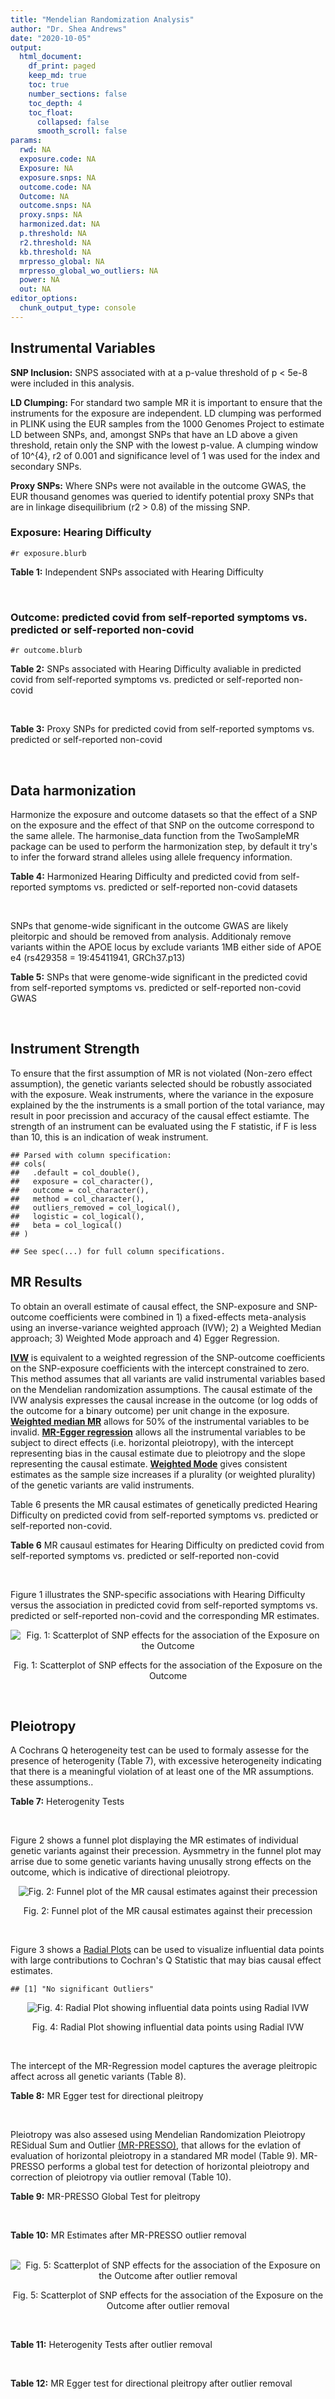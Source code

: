 ```yaml
---
title: "Mendelian Randomization Analysis"
author: "Dr. Shea Andrews"
date: "2020-10-05"
output:
  html_document:
    df_print: paged
    keep_md: true
    toc: true
    number_sections: false
    toc_depth: 4
    toc_float:
      collapsed: false
      smooth_scroll: false
params:
  rwd: NA
  exposure.code: NA
  Exposure: NA
  exposure.snps: NA
  outcome.code: NA
  Outcome: NA
  outcome.snps: NA
  proxy.snps: NA
  harmonized.dat: NA
  p.threshold: NA
  r2.threshold: NA
  kb.threshold: NA
  mrpresso_global: NA
  mrpresso_global_wo_outliers: NA
  power: NA
  out: NA
editor_options:
  chunk_output_type: console
---
```







## Instrumental Variables
**SNP Inclusion:** SNPS associated with at a p-value threshold of p < 5e-8 were included in this analysis.
<br>

**LD Clumping:** For standard two sample MR it is important to ensure that the instruments for the exposure are independent. LD clumping was performed in PLINK using the EUR samples from the 1000 Genomes Project to estimate LD between SNPs, and, amongst SNPs that have an LD above a given threshold, retain only the SNP with the lowest p-value. A clumping window of 10^{4}, r2 of 0.001 and significance level of 1 was used for the index and secondary SNPs.
<br>

**Proxy SNPs:** Where SNPs were not available in the outcome GWAS, the EUR thousand genomes was queried to identify potential proxy SNPs that are in linkage disequilibrium (r2 > 0.8) of the missing SNP.
<br>

### Exposure: Hearing Difficulty
`#r exposure.blurb`
<br>

**Table 1:** Independent SNPs associated with Hearing Difficulty
<div data-pagedtable="false">
  <script data-pagedtable-source type="application/json">
{"columns":[{"label":["SNP"],"name":[1],"type":["chr"],"align":["left"]},{"label":["CHROM"],"name":[2],"type":["dbl"],"align":["right"]},{"label":["POS"],"name":[3],"type":["dbl"],"align":["right"]},{"label":["REF"],"name":[4],"type":["chr"],"align":["left"]},{"label":["ALT"],"name":[5],"type":["chr"],"align":["left"]},{"label":["AF"],"name":[6],"type":["dbl"],"align":["right"]},{"label":["BETA"],"name":[7],"type":["dbl"],"align":["right"]},{"label":["SE"],"name":[8],"type":["dbl"],"align":["right"]},{"label":["Z"],"name":[9],"type":["dbl"],"align":["right"]},{"label":["P"],"name":[10],"type":["dbl"],"align":["right"]},{"label":["N"],"name":[11],"type":["dbl"],"align":["right"]},{"label":["TRAIT"],"name":[12],"type":["chr"],"align":["left"]}],"data":[{"1":"rs12027345","2":"1","3":"46239991","4":"G","5":"A","6":"0.432915","7":"-0.00785785","8":"0.00133184","9":"-5.90000","10":"3.6e-09","11":"250389","12":"Hearing_Difficulty"},{"1":"rs7525101","2":"1","3":"165109131","4":"C","5":"T","6":"0.440725","7":"0.00752096","8":"0.00132707","9":"5.66734","10":"1.5e-08","11":"250389","12":"Hearing_Difficulty"},{"1":"rs10927035","2":"1","3":"243703982","4":"C","5":"T","6":"0.649233","7":"0.00754234","8":"0.00138251","9":"5.45554","10":"4.9e-08","11":"250389","12":"Hearing_Difficulty"},{"1":"rs62188635","2":"2","3":"208082510","4":"C","5":"T","6":"0.545031","7":"-0.00827833","8":"0.00132906","9":"-6.22871","10":"4.7e-10","11":"250389","12":"Hearing_Difficulty"},{"1":"rs13093972","2":"3","3":"114987255","4":"A","5":"G","6":"0.448377","7":"0.00775587","8":"0.00133038","9":"5.82982","10":"5.5e-09","11":"250389","12":"Hearing_Difficulty"},{"1":"rs55853808","2":"3","3":"182053946","4":"A","5":"G","6":"0.162990","7":"0.01187470","8":"0.00180540","9":"6.57732","10":"4.8e-11","11":"250389","12":"Hearing_Difficulty"},{"1":"rs35414371","2":"4","3":"17530692","4":"T","5":"A","6":"0.132722","7":"0.01310280","8":"0.00194526","9":"6.73576","10":"1.6e-11","11":"250389","12":"Hearing_Difficulty"},{"1":"rs10475169","2":"5","3":"2555514","4":"A","5":"C","6":"0.117756","7":"0.01173770","8":"0.00204412","9":"5.74218","10":"9.3e-09","11":"250389","12":"Hearing_Difficulty"},{"1":"rs6453022","2":"5","3":"73076511","4":"C","5":"A","6":"0.500946","7":"0.01262160","8":"0.00132561","9":"9.52135","10":"1.7e-21","11":"250389","12":"Hearing_Difficulty"},{"1":"rs306574","2":"5","3":"94049523","4":"A","5":"G","6":"0.488764","7":"-0.00793561","8":"0.00131904","9":"-6.01620","10":"1.8e-09","11":"250389","12":"Hearing_Difficulty"},{"1":"rs1928176","2":"6","3":"21968899","4":"A","5":"G","6":"0.482818","7":"0.00749378","8":"0.00133347","9":"5.61976","10":"1.9e-08","11":"250389","12":"Hearing_Difficulty"},{"1":"rs13204736","2":"6","3":"32582603","4":"G","5":"A","6":"0.348495","7":"0.01146660","8":"0.00142649","9":"8.03833","10":"9.1e-16","11":"250389","12":"Hearing_Difficulty"},{"1":"rs62646255","2":"6","3":"43262303","4":"T","5":"C","6":"0.391260","7":"-0.01270780","8":"0.00135504","9":"-9.37817","10":"6.7e-21","11":"250389","12":"Hearing_Difficulty"},{"1":"rs217287","2":"6","3":"84407466","4":"C","5":"T","6":"0.440322","7":"0.00784960","8":"0.00133602","9":"5.87536","10":"4.2e-09","11":"250389","12":"Hearing_Difficulty"},{"1":"rs9493627","2":"6","3":"133789728","4":"G","5":"A","6":"0.320275","7":"0.01043660","8":"0.00141112","9":"7.39597","10":"1.4e-13","11":"250389","12":"Hearing_Difficulty"},{"1":"rs2236401","2":"6","3":"158504981","4":"C","5":"T","6":"0.514779","7":"0.00808004","8":"0.00132024","9":"6.12013","10":"9.3e-10","11":"250389","12":"Hearing_Difficulty"},{"1":"rs4947828","2":"7","3":"50805115","4":"T","5":"G","6":"0.769429","7":"0.00955408","8":"0.00156472","9":"6.10594","10":"1.0e-09","11":"250389","12":"Hearing_Difficulty"},{"1":"rs9691831","2":"7","3":"138498348","4":"A","5":"G","6":"0.584558","7":"0.00740690","8":"0.00133806","9":"5.53555","10":"3.1e-08","11":"250389","12":"Hearing_Difficulty"},{"1":"rs3890736","2":"8","3":"21532239","4":"G","5":"A","6":"0.373324","7":"0.00765762","8":"0.00136882","9":"5.59432","10":"2.2e-08","11":"250389","12":"Hearing_Difficulty"},{"1":"rs76837345","2":"8","3":"82668818","4":"A","5":"G","6":"0.069355","7":"0.01460190","8":"0.00259963","9":"5.61691","10":"1.9e-08","11":"250389","12":"Hearing_Difficulty"},{"1":"rs1962104","2":"8","3":"141635329","4":"T","5":"C","6":"0.558034","7":"0.00889466","8":"0.00133827","9":"6.64639","10":"3.0e-11","11":"250389","12":"Hearing_Difficulty"},{"1":"rs4948502","2":"10","3":"63839417","4":"T","5":"C","6":"0.426934","7":"-0.00805794","8":"0.00133835","9":"-6.02080","10":"1.7e-09","11":"250389","12":"Hearing_Difficulty"},{"1":"rs2270550","2":"10","3":"75874192","4":"T","5":"C","6":"0.547333","7":"0.00852536","8":"0.00136055","9":"6.26611","10":"3.7e-10","11":"250389","12":"Hearing_Difficulty"},{"1":"rs11596052","2":"10","3":"80520313","4":"T","5":"C","6":"0.219355","7":"-0.00900108","8":"0.00161979","9":"-5.55694","10":"2.7e-08","11":"250389","12":"Hearing_Difficulty"},{"1":"rs1097215","2":"10","3":"94787804","4":"G","5":"A","6":"0.474064","7":"-0.00798345","8":"0.00132256","9":"-6.03636","10":"1.6e-09","11":"250389","12":"Hearing_Difficulty"},{"1":"rs10901863","2":"10","3":"126812270","4":"C","5":"T","6":"0.268469","7":"0.01207640","8":"0.00153378","9":"7.87362","10":"3.4e-15","11":"250389","12":"Hearing_Difficulty"},{"1":"rs55635402","2":"11","3":"8056913","4":"A","5":"G","6":"0.194930","7":"-0.01052120","8":"0.00166935","9":"-6.30257","10":"2.9e-10","11":"250389","12":"Hearing_Difficulty"},{"1":"rs141403654","2":"11","3":"47715487","4":"A","5":"T","6":"0.015434","7":"0.03134020","8":"0.00568478","9":"5.51300","10":"3.5e-08","11":"250389","12":"Hearing_Difficulty"},{"1":"rs7951935","2":"11","3":"89030399","4":"G","5":"T","6":"0.379826","7":"0.01135240","8":"0.00136208","9":"8.33461","10":"7.8e-17","11":"250389","12":"Hearing_Difficulty"},{"1":"rs67307131","2":"11","3":"118480223","4":"T","5":"C","6":"0.346657","7":"0.00913602","8":"0.00139364","9":"6.55551","10":"5.5e-11","11":"250389","12":"Hearing_Difficulty"},{"1":"rs12552","2":"13","3":"53625781","4":"A","5":"G","6":"0.561874","7":"-0.00728153","8":"0.00133440","9":"-5.45678","10":"4.8e-08","11":"250389","12":"Hearing_Difficulty"},{"1":"rs9517282","2":"13","3":"99059183","4":"C","5":"A","6":"0.548995","7":"-0.00778367","8":"0.00133726","9":"-5.82061","10":"5.9e-09","11":"250389","12":"Hearing_Difficulty"},{"1":"rs1566129","2":"14","3":"52514912","4":"T","5":"C","6":"0.586284","7":"-0.00906457","8":"0.00134065","9":"-6.76132","10":"1.4e-11","11":"250389","12":"Hearing_Difficulty"},{"1":"rs62015206","2":"15","3":"52374075","4":"C","5":"T","6":"0.591962","7":"0.00779412","8":"0.00134988","9":"5.77394","10":"7.7e-09","11":"250389","12":"Hearing_Difficulty"},{"1":"rs62033400","2":"16","3":"53811788","4":"A","5":"G","6":"0.394446","7":"-0.00850581","8":"0.00134974","9":"-6.30181","10":"2.9e-10","11":"250389","12":"Hearing_Difficulty"},{"1":"rs12938775","2":"17","3":"2574821","4":"G","5":"A","6":"0.501932","7":"-0.00745427","8":"0.00132034","9":"-5.64572","10":"1.6e-08","11":"250389","12":"Hearing_Difficulty"},{"1":"rs17671352","2":"17","3":"7127718","4":"T","5":"C","6":"0.619033","7":"-0.00777641","8":"0.00135880","9":"-5.72300","10":"1.0e-08","11":"250389","12":"Hearing_Difficulty"},{"1":"rs4611552","2":"18","3":"52636091","4":"T","5":"C","6":"0.215352","7":"0.00885933","8":"0.00160737","9":"5.51169","10":"3.6e-08","11":"250389","12":"Hearing_Difficulty"},{"1":"rs132929","2":"22","3":"38487002","4":"G","5":"A","6":"0.413979","7":"0.00983905","8":"0.00134066","9":"7.33896","10":"2.2e-13","11":"250389","12":"Hearing_Difficulty"},{"1":"rs36062310","2":"22","3":"50988105","4":"G","5":"A","6":"0.043658","7":"0.03145420","8":"0.00322683","9":"9.74771","10":"1.9e-22","11":"250389","12":"Hearing_Difficulty"}],"options":{"columns":{"min":{},"max":[10]},"rows":{"min":[10],"max":[10]},"pages":{}}}
  </script>
</div>
<br>

### Outcome: predicted covid from self-reported symptoms vs. predicted or self-reported non-covid
`#r outcome.blurb`
<br>

**Table 2:** SNPs associated with Hearing Difficulty avaliable in predicted covid from self-reported symptoms vs. predicted or self-reported non-covid
<div data-pagedtable="false">
  <script data-pagedtable-source type="application/json">
{"columns":[{"label":["SNP"],"name":[1],"type":["chr"],"align":["left"]},{"label":["CHROM"],"name":[2],"type":["dbl"],"align":["right"]},{"label":["POS"],"name":[3],"type":["dbl"],"align":["right"]},{"label":["REF"],"name":[4],"type":["chr"],"align":["left"]},{"label":["ALT"],"name":[5],"type":["chr"],"align":["left"]},{"label":["AF"],"name":[6],"type":["dbl"],"align":["right"]},{"label":["BETA"],"name":[7],"type":["dbl"],"align":["right"]},{"label":["SE"],"name":[8],"type":["dbl"],"align":["right"]},{"label":["Z"],"name":[9],"type":["dbl"],"align":["right"]},{"label":["P"],"name":[10],"type":["dbl"],"align":["right"]},{"label":["N"],"name":[11],"type":["dbl"],"align":["right"]},{"label":["TRAIT"],"name":[12],"type":["chr"],"align":["left"]}],"data":[{"1":"rs12027345","2":"1","3":"46239991","4":"G","5":"A","6":"0.4438","7":"0.01372500","8":"0.039720","9":"0.34554381","10":"0.72970","11":"13325","12":"predicted_covid_from_self-reported_symptoms_vs._predicted_or_self-reported_non-covid"},{"1":"rs7525101","2":"1","3":"165109131","4":"C","5":"T","6":"0.5093","7":"-0.02145900","8":"0.026693","9":"-0.80391863","10":"0.42140","11":"38632","12":"predicted_covid_from_self-reported_symptoms_vs._predicted_or_self-reported_non-covid"},{"1":"rs10927035","2":"1","3":"243703982","4":"C","5":"T","6":"0.5113","7":"0.00341340","8":"0.027429","9":"0.12444493","10":"0.90100","11":"38632","12":"predicted_covid_from_self-reported_symptoms_vs._predicted_or_self-reported_non-covid"},{"1":"rs62188635","2":"2","3":"208082510","4":"C","5":"T","6":"0.5077","7":"-0.01472000","8":"0.026671","9":"-0.55191031","10":"0.58100","11":"38632","12":"predicted_covid_from_self-reported_symptoms_vs._predicted_or_self-reported_non-covid"},{"1":"rs13093972","2":"3","3":"114987255","4":"A","5":"G","6":"0.4784","7":"0.01780900","8":"0.026795","9":"0.66463893","10":"0.50630","11":"38632","12":"predicted_covid_from_self-reported_symptoms_vs._predicted_or_self-reported_non-covid"},{"1":"rs55853808","2":"3","3":"182053946","4":"A","5":"G","6":"0.4786","7":"-0.05689000","8":"0.038404","9":"-1.48135611","10":"0.13850","11":"38632","12":"predicted_covid_from_self-reported_symptoms_vs._predicted_or_self-reported_non-covid"},{"1":"rs35414371","2":"4","3":"17530692","4":"T","5":"A","6":"0.5157","7":"-0.05301500","8":"0.040578","9":"-1.30649613","10":"0.19140","11":"35327","12":"predicted_covid_from_self-reported_symptoms_vs._predicted_or_self-reported_non-covid"},{"1":"rs10475169","2":"5","3":"2555514","4":"A","5":"C","6":"0.4778","7":"-0.04133700","8":"0.040442","9":"-1.02213046","10":"0.30670","11":"38632","12":"predicted_covid_from_self-reported_symptoms_vs._predicted_or_self-reported_non-covid"},{"1":"rs6453022","2":"5","3":"73076511","4":"C","5":"A","6":"0.5045","7":"-0.00483470","8":"0.026297","9":"-0.18384987","10":"0.85410","11":"38632","12":"predicted_covid_from_self-reported_symptoms_vs._predicted_or_self-reported_non-covid"},{"1":"rs306574","2":"5","3":"94049523","4":"A","5":"G","6":"0.5052","7":"-0.00681180","8":"0.026314","9":"-0.25886600","10":"0.79570","11":"38632","12":"predicted_covid_from_self-reported_symptoms_vs._predicted_or_self-reported_non-covid"},{"1":"rs1928176","2":"6","3":"21968899","4":"A","5":"G","6":"0.4973","7":"-0.06634400","8":"0.028079","9":"-2.36276221","10":"0.01814","11":"38632","12":"predicted_covid_from_self-reported_symptoms_vs._predicted_or_self-reported_non-covid"},{"1":"rs13204736","2":"6","3":"32582603","4":"G","5":"A","6":"0.5630","7":"-0.03797300","8":"0.036703","9":"-1.03460208","10":"0.30090","11":"30690","12":"predicted_covid_from_self-reported_symptoms_vs._predicted_or_self-reported_non-covid"},{"1":"rs62646255","2":"6","3":"43262303","4":"T","5":"C","6":"0.3985","7":"-0.02971600","8":"0.050543","9":"-0.58793503","10":"0.55660","11":"8053","12":"predicted_covid_from_self-reported_symptoms_vs._predicted_or_self-reported_non-covid"},{"1":"rs217287","2":"6","3":"84407466","4":"C","5":"T","6":"0.5051","7":"0.03429200","8":"0.027170","9":"1.26212735","10":"0.20690","11":"38632","12":"predicted_covid_from_self-reported_symptoms_vs._predicted_or_self-reported_non-covid"},{"1":"rs9493627","2":"6","3":"133789728","4":"G","5":"A","6":"0.4810","7":"0.01911500","8":"0.028191","9":"0.67805328","10":"0.49770","11":"38632","12":"predicted_covid_from_self-reported_symptoms_vs._predicted_or_self-reported_non-covid"},{"1":"rs2236401","2":"6","3":"158504981","4":"C","5":"T","6":"0.5073","7":"0.00033942","8":"0.026199","9":"0.01295546","10":"0.98970","11":"38632","12":"predicted_covid_from_self-reported_symptoms_vs._predicted_or_self-reported_non-covid"},{"1":"rs4947828","2":"7","3":"50805115","4":"T","5":"G","6":"0.5149","7":"-0.01044600","8":"0.031282","9":"-0.33393006","10":"0.73840","11":"38632","12":"predicted_covid_from_self-reported_symptoms_vs._predicted_or_self-reported_non-covid"},{"1":"rs9691831","2":"7","3":"138498348","4":"A","5":"G","6":"0.5028","7":"-0.00102440","8":"0.027467","9":"-0.03729566","10":"0.97030","11":"38632","12":"predicted_covid_from_self-reported_symptoms_vs._predicted_or_self-reported_non-covid"},{"1":"rs3890736","2":"8","3":"21532239","4":"G","5":"A","6":"0.4934","7":"0.00532540","8":"0.027801","9":"0.19155426","10":"0.84810","11":"38632","12":"predicted_covid_from_self-reported_symptoms_vs._predicted_or_self-reported_non-covid"},{"1":"rs76837345","2":"8","3":"82668818","4":"A","5":"G","6":"0.4783","7":"-0.07691600","8":"0.056509","9":"-1.36112832","10":"0.17350","11":"38632","12":"predicted_covid_from_self-reported_symptoms_vs._predicted_or_self-reported_non-covid"},{"1":"rs1962104","2":"8","3":"141635329","4":"T","5":"C","6":"0.5089","7":"-0.02869200","8":"0.027020","9":"-1.06188009","10":"0.28830","11":"38632","12":"predicted_covid_from_self-reported_symptoms_vs._predicted_or_self-reported_non-covid"},{"1":"rs4948502","2":"10","3":"63839417","4":"T","5":"C","6":"0.4838","7":"-0.00653830","8":"0.026626","9":"-0.24556073","10":"0.80600","11":"38632","12":"predicted_covid_from_self-reported_symptoms_vs._predicted_or_self-reported_non-covid"},{"1":"rs2270550","2":"10","3":"75874192","4":"T","5":"C","6":"0.5526","7":"-0.12231000","8":"0.053154","9":"-2.30104978","10":"0.02139","11":"8053","12":"predicted_covid_from_self-reported_symptoms_vs._predicted_or_self-reported_non-covid"},{"1":"rs11596052","2":"10","3":"80520313","4":"T","5":"C","6":"0.4675","7":"0.02310100","8":"0.033185","9":"0.69612777","10":"0.48640","11":"38632","12":"predicted_covid_from_self-reported_symptoms_vs._predicted_or_self-reported_non-covid"},{"1":"rs1097215","2":"10","3":"94787804","4":"G","5":"A","6":"0.5032","7":"0.04309600","8":"0.026465","9":"1.62841489","10":"0.10340","11":"38632","12":"predicted_covid_from_self-reported_symptoms_vs._predicted_or_self-reported_non-covid"},{"1":"rs10901863","2":"10","3":"126812270","4":"C","5":"T","6":"0.4727","7":"-0.03838000","8":"0.034577","9":"-1.10998641","10":"0.26700","11":"38632","12":"predicted_covid_from_self-reported_symptoms_vs._predicted_or_self-reported_non-covid"},{"1":"rs55635402","2":"11","3":"8056913","4":"A","5":"G","6":"0.5182","7":"0.01171900","8":"0.035604","9":"0.32914841","10":"0.74210","11":"33249","12":"predicted_covid_from_self-reported_symptoms_vs._predicted_or_self-reported_non-covid"},{"1":"rs141403654","2":"11","3":"47715487","4":"A","5":"T","6":"0.5449","7":"-0.03911400","8":"0.109400","9":"-0.35753199","10":"0.72070","11":"33249","12":"predicted_covid_from_self-reported_symptoms_vs._predicted_or_self-reported_non-covid"},{"1":"rs7951935","2":"11","3":"89030399","4":"G","5":"T","6":"0.5306","7":"0.00637030","8":"0.030613","9":"0.20809133","10":"0.83520","11":"33249","12":"predicted_covid_from_self-reported_symptoms_vs._predicted_or_self-reported_non-covid"},{"1":"rs67307131","2":"11","3":"118480223","4":"T","5":"C","6":"0.5443","7":"-0.07481600","8":"0.032056","9":"-2.33391565","10":"0.01960","11":"29944","12":"predicted_covid_from_self-reported_symptoms_vs._predicted_or_self-reported_non-covid"},{"1":"rs12552","2":"13","3":"53625781","4":"A","5":"G","6":"0.5074","7":"0.00403700","8":"0.026685","9":"0.15128349","10":"0.87970","11":"38632","12":"predicted_covid_from_self-reported_symptoms_vs._predicted_or_self-reported_non-covid"},{"1":"rs9517282","2":"13","3":"99059183","4":"C","5":"A","6":"0.5073","7":"0.04445300","8":"0.026627","9":"1.66947084","10":"0.09502","11":"38632","12":"predicted_covid_from_self-reported_symptoms_vs._predicted_or_self-reported_non-covid"},{"1":"rs1566129","2":"14","3":"52514912","4":"T","5":"C","6":"0.5056","7":"0.00870000","8":"0.026733","9":"0.32544047","10":"0.74480","11":"38632","12":"predicted_covid_from_self-reported_symptoms_vs._predicted_or_self-reported_non-covid"},{"1":"rs62015206","2":"15","3":"52374075","4":"C","5":"T","6":"0.5017","7":"-0.00498400","8":"0.027689","9":"-0.17999928","10":"0.85720","11":"38632","12":"predicted_covid_from_self-reported_symptoms_vs._predicted_or_self-reported_non-covid"},{"1":"rs62033400","2":"16","3":"53811788","4":"A","5":"G","6":"0.4923","7":"-0.03867000","8":"0.026893","9":"-1.43792065","10":"0.15050","11":"38632","12":"predicted_covid_from_self-reported_symptoms_vs._predicted_or_self-reported_non-covid"},{"1":"rs12938775","2":"17","3":"2574821","4":"G","5":"A","6":"0.5100","7":"0.00595630","8":"0.028899","9":"0.20610748","10":"0.83670","11":"35327","12":"predicted_covid_from_self-reported_symptoms_vs._predicted_or_self-reported_non-covid"},{"1":"rs17671352","2":"17","3":"7127718","4":"T","5":"C","6":"0.5023","7":"0.01639300","8":"0.027577","9":"0.59444465","10":"0.55220","11":"38632","12":"predicted_covid_from_self-reported_symptoms_vs._predicted_or_self-reported_non-covid"},{"1":"rs4611552","2":"18","3":"52636091","4":"T","5":"C","6":"0.4786","7":"0.02672200","8":"0.031823","9":"0.83970713","10":"0.40110","11":"38632","12":"predicted_covid_from_self-reported_symptoms_vs._predicted_or_self-reported_non-covid"},{"1":"rs132929","2":"22","3":"38487002","4":"G","5":"A","6":"0.4913","7":"-0.03243800","8":"0.026885","9":"-1.20654640","10":"0.22760","11":"38632","12":"predicted_covid_from_self-reported_symptoms_vs._predicted_or_self-reported_non-covid"},{"1":"rs36062310","2":"22","3":"50988105","4":"G","5":"A","6":"0.5100","7":"-0.01099500","8":"0.078413","9":"-0.14021910","10":"0.88850","11":"35962","12":"predicted_covid_from_self-reported_symptoms_vs._predicted_or_self-reported_non-covid"}],"options":{"columns":{"min":{},"max":[10]},"rows":{"min":[10],"max":[10]},"pages":{}}}
  </script>
</div>
<br>

**Table 3:** Proxy SNPs for predicted covid from self-reported symptoms vs. predicted or self-reported non-covid
<div data-pagedtable="false">
  <script data-pagedtable-source type="application/json">
{"columns":[{"label":["proxy.outcome"],"name":[1],"type":["lgl"],"align":["right"]},{"label":["target_snp"],"name":[2],"type":["lgl"],"align":["right"]},{"label":["proxy_snp"],"name":[3],"type":["lgl"],"align":["right"]},{"label":["ld.r2"],"name":[4],"type":["lgl"],"align":["right"]},{"label":["Dprime"],"name":[5],"type":["lgl"],"align":["right"]},{"label":["ref.proxy"],"name":[6],"type":["lgl"],"align":["right"]},{"label":["alt.proxy"],"name":[7],"type":["lgl"],"align":["right"]},{"label":["CHROM"],"name":[8],"type":["lgl"],"align":["right"]},{"label":["POS"],"name":[9],"type":["lgl"],"align":["right"]},{"label":["ALT.proxy"],"name":[10],"type":["lgl"],"align":["right"]},{"label":["REF.proxy"],"name":[11],"type":["lgl"],"align":["right"]},{"label":["AF"],"name":[12],"type":["lgl"],"align":["right"]},{"label":["BETA"],"name":[13],"type":["lgl"],"align":["right"]},{"label":["SE"],"name":[14],"type":["lgl"],"align":["right"]},{"label":["P"],"name":[15],"type":["lgl"],"align":["right"]},{"label":["N"],"name":[16],"type":["lgl"],"align":["right"]},{"label":["ref"],"name":[17],"type":["lgl"],"align":["right"]},{"label":["alt"],"name":[18],"type":["lgl"],"align":["right"]},{"label":["ALT"],"name":[19],"type":["lgl"],"align":["right"]},{"label":["REF"],"name":[20],"type":["lgl"],"align":["right"]},{"label":["PHASE"],"name":[21],"type":["lgl"],"align":["right"]}],"data":[{"1":"NA","2":"NA","3":"NA","4":"NA","5":"NA","6":"NA","7":"NA","8":"NA","9":"NA","10":"NA","11":"NA","12":"NA","13":"NA","14":"NA","15":"NA","16":"NA","17":"NA","18":"NA","19":"NA","20":"NA","21":"NA"}],"options":{"columns":{"min":{},"max":[10]},"rows":{"min":[10],"max":[10]},"pages":{}}}
  </script>
</div>
<br>

## Data harmonization
Harmonize the exposure and outcome datasets so that the effect of a SNP on the exposure and the effect of that SNP on the outcome correspond to the same allele. The harmonise_data function from the TwoSampleMR package can be used to perform the harmonization step, by default it try's to infer the forward strand alleles using allele frequency information.
<br>

**Table 4:** Harmonized Hearing Difficulty and predicted covid from self-reported symptoms vs. predicted or self-reported non-covid datasets
<div data-pagedtable="false">
  <script data-pagedtable-source type="application/json">
{"columns":[{"label":["SNP"],"name":[1],"type":["chr"],"align":["left"]},{"label":["effect_allele.exposure"],"name":[2],"type":["chr"],"align":["left"]},{"label":["other_allele.exposure"],"name":[3],"type":["chr"],"align":["left"]},{"label":["effect_allele.outcome"],"name":[4],"type":["chr"],"align":["left"]},{"label":["other_allele.outcome"],"name":[5],"type":["chr"],"align":["left"]},{"label":["beta.exposure"],"name":[6],"type":["dbl"],"align":["right"]},{"label":["beta.outcome"],"name":[7],"type":["dbl"],"align":["right"]},{"label":["eaf.exposure"],"name":[8],"type":["dbl"],"align":["right"]},{"label":["eaf.outcome"],"name":[9],"type":["dbl"],"align":["right"]},{"label":["remove"],"name":[10],"type":["lgl"],"align":["right"]},{"label":["palindromic"],"name":[11],"type":["lgl"],"align":["right"]},{"label":["ambiguous"],"name":[12],"type":["lgl"],"align":["right"]},{"label":["id.outcome"],"name":[13],"type":["chr"],"align":["left"]},{"label":["chr.outcome"],"name":[14],"type":["dbl"],"align":["right"]},{"label":["pos.outcome"],"name":[15],"type":["dbl"],"align":["right"]},{"label":["se.outcome"],"name":[16],"type":["dbl"],"align":["right"]},{"label":["z.outcome"],"name":[17],"type":["dbl"],"align":["right"]},{"label":["pval.outcome"],"name":[18],"type":["dbl"],"align":["right"]},{"label":["samplesize.outcome"],"name":[19],"type":["dbl"],"align":["right"]},{"label":["outcome"],"name":[20],"type":["chr"],"align":["left"]},{"label":["mr_keep.outcome"],"name":[21],"type":["lgl"],"align":["right"]},{"label":["pval_origin.outcome"],"name":[22],"type":["chr"],"align":["left"]},{"label":["chr.exposure"],"name":[23],"type":["dbl"],"align":["right"]},{"label":["pos.exposure"],"name":[24],"type":["dbl"],"align":["right"]},{"label":["se.exposure"],"name":[25],"type":["dbl"],"align":["right"]},{"label":["z.exposure"],"name":[26],"type":["dbl"],"align":["right"]},{"label":["pval.exposure"],"name":[27],"type":["dbl"],"align":["right"]},{"label":["samplesize.exposure"],"name":[28],"type":["dbl"],"align":["right"]},{"label":["exposure"],"name":[29],"type":["chr"],"align":["left"]},{"label":["mr_keep.exposure"],"name":[30],"type":["lgl"],"align":["right"]},{"label":["pval_origin.exposure"],"name":[31],"type":["chr"],"align":["left"]},{"label":["id.exposure"],"name":[32],"type":["chr"],"align":["left"]},{"label":["action"],"name":[33],"type":["dbl"],"align":["right"]},{"label":["mr_keep"],"name":[34],"type":["lgl"],"align":["right"]},{"label":["pt"],"name":[35],"type":["dbl"],"align":["right"]},{"label":["pleitropy_keep"],"name":[36],"type":["lgl"],"align":["right"]},{"label":["mrpresso_RSSobs"],"name":[37],"type":["lgl"],"align":["right"]},{"label":["mrpresso_pval"],"name":[38],"type":["lgl"],"align":["right"]},{"label":["mrpresso_keep"],"name":[39],"type":["lgl"],"align":["right"]}],"data":[{"1":"rs10475169","2":"C","3":"A","4":"C","5":"A","6":"0.01173770","7":"-0.04133700","8":"0.117756","9":"0.4778","10":"FALSE","11":"FALSE","12":"FALSE","13":"OYHC0h","14":"5","15":"2555514","16":"0.040442","17":"-1.02213046","18":"0.30670","19":"38632","20":"covidhgi2020anaD1v3","21":"TRUE","22":"reported","23":"5","24":"2555514","25":"0.00204412","26":"5.74218","27":"9.3e-09","28":"250389","29":"Wells2019hdiff","30":"TRUE","31":"reported","32":"VLvfrm","33":"2","34":"TRUE","35":"5e-08","36":"TRUE","37":"NA","38":"NA","39":"TRUE"},{"1":"rs10901863","2":"T","3":"C","4":"T","5":"C","6":"0.01207640","7":"-0.03838000","8":"0.268469","9":"0.4727","10":"FALSE","11":"FALSE","12":"FALSE","13":"OYHC0h","14":"10","15":"126812270","16":"0.034577","17":"-1.10998641","18":"0.26700","19":"38632","20":"covidhgi2020anaD1v3","21":"TRUE","22":"reported","23":"10","24":"126812270","25":"0.00153378","26":"7.87362","27":"3.4e-15","28":"250389","29":"Wells2019hdiff","30":"TRUE","31":"reported","32":"VLvfrm","33":"2","34":"TRUE","35":"5e-08","36":"TRUE","37":"NA","38":"NA","39":"TRUE"},{"1":"rs10927035","2":"T","3":"C","4":"T","5":"C","6":"0.00754234","7":"0.00341340","8":"0.649233","9":"0.5113","10":"FALSE","11":"FALSE","12":"FALSE","13":"OYHC0h","14":"1","15":"243703982","16":"0.027429","17":"0.12444493","18":"0.90100","19":"38632","20":"covidhgi2020anaD1v3","21":"TRUE","22":"reported","23":"1","24":"243703982","25":"0.00138251","26":"5.45554","27":"4.9e-08","28":"250389","29":"Wells2019hdiff","30":"TRUE","31":"reported","32":"VLvfrm","33":"2","34":"TRUE","35":"5e-08","36":"TRUE","37":"NA","38":"NA","39":"TRUE"},{"1":"rs1097215","2":"A","3":"G","4":"A","5":"G","6":"-0.00798345","7":"0.04309600","8":"0.474064","9":"0.5032","10":"FALSE","11":"FALSE","12":"FALSE","13":"OYHC0h","14":"10","15":"94787804","16":"0.026465","17":"1.62841489","18":"0.10340","19":"38632","20":"covidhgi2020anaD1v3","21":"TRUE","22":"reported","23":"10","24":"94787804","25":"0.00132256","26":"-6.03636","27":"1.6e-09","28":"250389","29":"Wells2019hdiff","30":"TRUE","31":"reported","32":"VLvfrm","33":"2","34":"TRUE","35":"5e-08","36":"TRUE","37":"NA","38":"NA","39":"TRUE"},{"1":"rs11596052","2":"C","3":"T","4":"C","5":"T","6":"-0.00900108","7":"0.02310100","8":"0.219355","9":"0.4675","10":"FALSE","11":"FALSE","12":"FALSE","13":"OYHC0h","14":"10","15":"80520313","16":"0.033185","17":"0.69612777","18":"0.48640","19":"38632","20":"covidhgi2020anaD1v3","21":"TRUE","22":"reported","23":"10","24":"80520313","25":"0.00161979","26":"-5.55694","27":"2.7e-08","28":"250389","29":"Wells2019hdiff","30":"TRUE","31":"reported","32":"VLvfrm","33":"2","34":"TRUE","35":"5e-08","36":"TRUE","37":"NA","38":"NA","39":"TRUE"},{"1":"rs12027345","2":"A","3":"G","4":"A","5":"G","6":"-0.00785785","7":"0.01372500","8":"0.432915","9":"0.4438","10":"FALSE","11":"FALSE","12":"FALSE","13":"OYHC0h","14":"1","15":"46239991","16":"0.039720","17":"0.34554381","18":"0.72970","19":"13325","20":"covidhgi2020anaD1v3","21":"TRUE","22":"reported","23":"1","24":"46239991","25":"0.00133184","26":"-5.90000","27":"3.6e-09","28":"250389","29":"Wells2019hdiff","30":"TRUE","31":"reported","32":"VLvfrm","33":"2","34":"TRUE","35":"5e-08","36":"TRUE","37":"NA","38":"NA","39":"TRUE"},{"1":"rs12552","2":"G","3":"A","4":"G","5":"A","6":"-0.00728153","7":"0.00403700","8":"0.561874","9":"0.5074","10":"FALSE","11":"FALSE","12":"FALSE","13":"OYHC0h","14":"13","15":"53625781","16":"0.026685","17":"0.15128349","18":"0.87970","19":"38632","20":"covidhgi2020anaD1v3","21":"TRUE","22":"reported","23":"13","24":"53625781","25":"0.00133440","26":"-5.45678","27":"4.8e-08","28":"250389","29":"Wells2019hdiff","30":"TRUE","31":"reported","32":"VLvfrm","33":"2","34":"TRUE","35":"5e-08","36":"TRUE","37":"NA","38":"NA","39":"TRUE"},{"1":"rs12938775","2":"A","3":"G","4":"A","5":"G","6":"-0.00745427","7":"0.00595630","8":"0.501932","9":"0.5100","10":"FALSE","11":"FALSE","12":"FALSE","13":"OYHC0h","14":"17","15":"2574821","16":"0.028899","17":"0.20610748","18":"0.83670","19":"35327","20":"covidhgi2020anaD1v3","21":"TRUE","22":"reported","23":"17","24":"2574821","25":"0.00132034","26":"-5.64572","27":"1.6e-08","28":"250389","29":"Wells2019hdiff","30":"TRUE","31":"reported","32":"VLvfrm","33":"2","34":"TRUE","35":"5e-08","36":"TRUE","37":"NA","38":"NA","39":"TRUE"},{"1":"rs13093972","2":"G","3":"A","4":"G","5":"A","6":"0.00775587","7":"0.01780900","8":"0.448377","9":"0.4784","10":"FALSE","11":"FALSE","12":"FALSE","13":"OYHC0h","14":"3","15":"114987255","16":"0.026795","17":"0.66463893","18":"0.50630","19":"38632","20":"covidhgi2020anaD1v3","21":"TRUE","22":"reported","23":"3","24":"114987255","25":"0.00133038","26":"5.82982","27":"5.5e-09","28":"250389","29":"Wells2019hdiff","30":"TRUE","31":"reported","32":"VLvfrm","33":"2","34":"TRUE","35":"5e-08","36":"TRUE","37":"NA","38":"NA","39":"TRUE"},{"1":"rs13204736","2":"A","3":"G","4":"A","5":"G","6":"0.01146660","7":"-0.03797300","8":"0.348495","9":"0.5630","10":"FALSE","11":"FALSE","12":"FALSE","13":"OYHC0h","14":"6","15":"32582603","16":"0.036703","17":"-1.03460208","18":"0.30090","19":"30690","20":"covidhgi2020anaD1v3","21":"TRUE","22":"reported","23":"6","24":"32582603","25":"0.00142649","26":"8.03833","27":"9.1e-16","28":"250389","29":"Wells2019hdiff","30":"TRUE","31":"reported","32":"VLvfrm","33":"2","34":"TRUE","35":"5e-08","36":"TRUE","37":"NA","38":"NA","39":"TRUE"},{"1":"rs132929","2":"A","3":"G","4":"A","5":"G","6":"0.00983905","7":"-0.03243800","8":"0.413979","9":"0.4913","10":"FALSE","11":"FALSE","12":"FALSE","13":"OYHC0h","14":"22","15":"38487002","16":"0.026885","17":"-1.20654640","18":"0.22760","19":"38632","20":"covidhgi2020anaD1v3","21":"TRUE","22":"reported","23":"22","24":"38487002","25":"0.00134066","26":"7.33896","27":"2.2e-13","28":"250389","29":"Wells2019hdiff","30":"TRUE","31":"reported","32":"VLvfrm","33":"2","34":"TRUE","35":"5e-08","36":"TRUE","37":"NA","38":"NA","39":"TRUE"},{"1":"rs141403654","2":"T","3":"A","4":"T","5":"A","6":"0.03134020","7":"0.03911400","8":"0.015434","9":"0.4551","10":"FALSE","11":"TRUE","12":"TRUE","13":"OYHC0h","14":"11","15":"47715487","16":"0.109400","17":"-0.35753199","18":"0.72070","19":"33249","20":"covidhgi2020anaD1v3","21":"TRUE","22":"reported","23":"11","24":"47715487","25":"0.00568478","26":"5.51300","27":"3.5e-08","28":"250389","29":"Wells2019hdiff","30":"TRUE","31":"reported","32":"VLvfrm","33":"2","34":"FALSE","35":"5e-08","36":"TRUE","37":"NA","38":"NA","39":"NA"},{"1":"rs1566129","2":"C","3":"T","4":"C","5":"T","6":"-0.00906457","7":"0.00870000","8":"0.586284","9":"0.5056","10":"FALSE","11":"FALSE","12":"FALSE","13":"OYHC0h","14":"14","15":"52514912","16":"0.026733","17":"0.32544047","18":"0.74480","19":"38632","20":"covidhgi2020anaD1v3","21":"TRUE","22":"reported","23":"14","24":"52514912","25":"0.00134065","26":"-6.76132","27":"1.4e-11","28":"250389","29":"Wells2019hdiff","30":"TRUE","31":"reported","32":"VLvfrm","33":"2","34":"TRUE","35":"5e-08","36":"TRUE","37":"NA","38":"NA","39":"TRUE"},{"1":"rs17671352","2":"C","3":"T","4":"C","5":"T","6":"-0.00777641","7":"0.01639300","8":"0.619033","9":"0.5023","10":"FALSE","11":"FALSE","12":"FALSE","13":"OYHC0h","14":"17","15":"7127718","16":"0.027577","17":"0.59444465","18":"0.55220","19":"38632","20":"covidhgi2020anaD1v3","21":"TRUE","22":"reported","23":"17","24":"7127718","25":"0.00135880","26":"-5.72300","27":"1.0e-08","28":"250389","29":"Wells2019hdiff","30":"TRUE","31":"reported","32":"VLvfrm","33":"2","34":"TRUE","35":"5e-08","36":"TRUE","37":"NA","38":"NA","39":"TRUE"},{"1":"rs1928176","2":"G","3":"A","4":"G","5":"A","6":"0.00749378","7":"-0.06634400","8":"0.482818","9":"0.4973","10":"FALSE","11":"FALSE","12":"FALSE","13":"OYHC0h","14":"6","15":"21968899","16":"0.028079","17":"-2.36276221","18":"0.01814","19":"38632","20":"covidhgi2020anaD1v3","21":"TRUE","22":"reported","23":"6","24":"21968899","25":"0.00133347","26":"5.61976","27":"1.9e-08","28":"250389","29":"Wells2019hdiff","30":"TRUE","31":"reported","32":"VLvfrm","33":"2","34":"TRUE","35":"5e-08","36":"TRUE","37":"NA","38":"NA","39":"TRUE"},{"1":"rs1962104","2":"C","3":"T","4":"C","5":"T","6":"0.00889466","7":"-0.02869200","8":"0.558034","9":"0.5089","10":"FALSE","11":"FALSE","12":"FALSE","13":"OYHC0h","14":"8","15":"141635329","16":"0.027020","17":"-1.06188009","18":"0.28830","19":"38632","20":"covidhgi2020anaD1v3","21":"TRUE","22":"reported","23":"8","24":"141635329","25":"0.00133827","26":"6.64639","27":"3.0e-11","28":"250389","29":"Wells2019hdiff","30":"TRUE","31":"reported","32":"VLvfrm","33":"2","34":"TRUE","35":"5e-08","36":"TRUE","37":"NA","38":"NA","39":"TRUE"},{"1":"rs217287","2":"T","3":"C","4":"T","5":"C","6":"0.00784960","7":"0.03429200","8":"0.440322","9":"0.5051","10":"FALSE","11":"FALSE","12":"FALSE","13":"OYHC0h","14":"6","15":"84407466","16":"0.027170","17":"1.26212735","18":"0.20690","19":"38632","20":"covidhgi2020anaD1v3","21":"TRUE","22":"reported","23":"6","24":"84407466","25":"0.00133602","26":"5.87536","27":"4.2e-09","28":"250389","29":"Wells2019hdiff","30":"TRUE","31":"reported","32":"VLvfrm","33":"2","34":"TRUE","35":"5e-08","36":"TRUE","37":"NA","38":"NA","39":"TRUE"},{"1":"rs2236401","2":"T","3":"C","4":"T","5":"C","6":"0.00808004","7":"0.00033942","8":"0.514779","9":"0.5073","10":"FALSE","11":"FALSE","12":"FALSE","13":"OYHC0h","14":"6","15":"158504981","16":"0.026199","17":"0.01295546","18":"0.98970","19":"38632","20":"covidhgi2020anaD1v3","21":"TRUE","22":"reported","23":"6","24":"158504981","25":"0.00132024","26":"6.12013","27":"9.3e-10","28":"250389","29":"Wells2019hdiff","30":"TRUE","31":"reported","32":"VLvfrm","33":"2","34":"TRUE","35":"5e-08","36":"TRUE","37":"NA","38":"NA","39":"TRUE"},{"1":"rs2270550","2":"C","3":"T","4":"C","5":"T","6":"0.00852536","7":"-0.12231000","8":"0.547333","9":"0.5526","10":"FALSE","11":"FALSE","12":"FALSE","13":"OYHC0h","14":"10","15":"75874192","16":"0.053154","17":"-2.30104978","18":"0.02139","19":"8053","20":"covidhgi2020anaD1v3","21":"TRUE","22":"reported","23":"10","24":"75874192","25":"0.00136055","26":"6.26611","27":"3.7e-10","28":"250389","29":"Wells2019hdiff","30":"TRUE","31":"reported","32":"VLvfrm","33":"2","34":"TRUE","35":"5e-08","36":"TRUE","37":"NA","38":"NA","39":"TRUE"},{"1":"rs306574","2":"G","3":"A","4":"G","5":"A","6":"-0.00793561","7":"-0.00681180","8":"0.488764","9":"0.5052","10":"FALSE","11":"FALSE","12":"FALSE","13":"OYHC0h","14":"5","15":"94049523","16":"0.026314","17":"-0.25886600","18":"0.79570","19":"38632","20":"covidhgi2020anaD1v3","21":"TRUE","22":"reported","23":"5","24":"94049523","25":"0.00131904","26":"-6.01620","27":"1.8e-09","28":"250389","29":"Wells2019hdiff","30":"TRUE","31":"reported","32":"VLvfrm","33":"2","34":"TRUE","35":"5e-08","36":"TRUE","37":"NA","38":"NA","39":"TRUE"},{"1":"rs35414371","2":"A","3":"T","4":"A","5":"T","6":"0.01310280","7":"0.05301500","8":"0.132722","9":"0.4843","10":"FALSE","11":"TRUE","12":"TRUE","13":"OYHC0h","14":"4","15":"17530692","16":"0.040578","17":"-1.30649613","18":"0.19140","19":"35327","20":"covidhgi2020anaD1v3","21":"TRUE","22":"reported","23":"4","24":"17530692","25":"0.00194526","26":"6.73576","27":"1.6e-11","28":"250389","29":"Wells2019hdiff","30":"TRUE","31":"reported","32":"VLvfrm","33":"2","34":"FALSE","35":"5e-08","36":"TRUE","37":"NA","38":"NA","39":"NA"},{"1":"rs36062310","2":"A","3":"G","4":"A","5":"G","6":"0.03145420","7":"-0.01099500","8":"0.043658","9":"0.5100","10":"FALSE","11":"FALSE","12":"FALSE","13":"OYHC0h","14":"22","15":"50988105","16":"0.078413","17":"-0.14021910","18":"0.88850","19":"35962","20":"covidhgi2020anaD1v3","21":"TRUE","22":"reported","23":"22","24":"50988105","25":"0.00322683","26":"9.74771","27":"1.9e-22","28":"250389","29":"Wells2019hdiff","30":"TRUE","31":"reported","32":"VLvfrm","33":"2","34":"TRUE","35":"5e-08","36":"TRUE","37":"NA","38":"NA","39":"TRUE"},{"1":"rs3890736","2":"A","3":"G","4":"A","5":"G","6":"0.00765762","7":"0.00532540","8":"0.373324","9":"0.4934","10":"FALSE","11":"FALSE","12":"FALSE","13":"OYHC0h","14":"8","15":"21532239","16":"0.027801","17":"0.19155426","18":"0.84810","19":"38632","20":"covidhgi2020anaD1v3","21":"TRUE","22":"reported","23":"8","24":"21532239","25":"0.00136882","26":"5.59432","27":"2.2e-08","28":"250389","29":"Wells2019hdiff","30":"TRUE","31":"reported","32":"VLvfrm","33":"2","34":"TRUE","35":"5e-08","36":"TRUE","37":"NA","38":"NA","39":"TRUE"},{"1":"rs4611552","2":"C","3":"T","4":"C","5":"T","6":"0.00885933","7":"0.02672200","8":"0.215352","9":"0.4786","10":"FALSE","11":"FALSE","12":"FALSE","13":"OYHC0h","14":"18","15":"52636091","16":"0.031823","17":"0.83970713","18":"0.40110","19":"38632","20":"covidhgi2020anaD1v3","21":"TRUE","22":"reported","23":"18","24":"52636091","25":"0.00160737","26":"5.51169","27":"3.6e-08","28":"250389","29":"Wells2019hdiff","30":"TRUE","31":"reported","32":"VLvfrm","33":"2","34":"TRUE","35":"5e-08","36":"TRUE","37":"NA","38":"NA","39":"TRUE"},{"1":"rs4947828","2":"G","3":"T","4":"G","5":"T","6":"0.00955408","7":"-0.01044600","8":"0.769429","9":"0.5149","10":"FALSE","11":"FALSE","12":"FALSE","13":"OYHC0h","14":"7","15":"50805115","16":"0.031282","17":"-0.33393006","18":"0.73840","19":"38632","20":"covidhgi2020anaD1v3","21":"TRUE","22":"reported","23":"7","24":"50805115","25":"0.00156472","26":"6.10594","27":"1.0e-09","28":"250389","29":"Wells2019hdiff","30":"TRUE","31":"reported","32":"VLvfrm","33":"2","34":"TRUE","35":"5e-08","36":"TRUE","37":"NA","38":"NA","39":"TRUE"},{"1":"rs4948502","2":"C","3":"T","4":"C","5":"T","6":"-0.00805794","7":"-0.00653830","8":"0.426934","9":"0.4838","10":"FALSE","11":"FALSE","12":"FALSE","13":"OYHC0h","14":"10","15":"63839417","16":"0.026626","17":"-0.24556073","18":"0.80600","19":"38632","20":"covidhgi2020anaD1v3","21":"TRUE","22":"reported","23":"10","24":"63839417","25":"0.00133835","26":"-6.02080","27":"1.7e-09","28":"250389","29":"Wells2019hdiff","30":"TRUE","31":"reported","32":"VLvfrm","33":"2","34":"TRUE","35":"5e-08","36":"TRUE","37":"NA","38":"NA","39":"TRUE"},{"1":"rs55635402","2":"G","3":"A","4":"G","5":"A","6":"-0.01052120","7":"0.01171900","8":"0.194930","9":"0.5182","10":"FALSE","11":"FALSE","12":"FALSE","13":"OYHC0h","14":"11","15":"8056913","16":"0.035604","17":"0.32914841","18":"0.74210","19":"33249","20":"covidhgi2020anaD1v3","21":"TRUE","22":"reported","23":"11","24":"8056913","25":"0.00166935","26":"-6.30257","27":"2.9e-10","28":"250389","29":"Wells2019hdiff","30":"TRUE","31":"reported","32":"VLvfrm","33":"2","34":"TRUE","35":"5e-08","36":"TRUE","37":"NA","38":"NA","39":"TRUE"},{"1":"rs55853808","2":"G","3":"A","4":"G","5":"A","6":"0.01187470","7":"-0.05689000","8":"0.162990","9":"0.4786","10":"FALSE","11":"FALSE","12":"FALSE","13":"OYHC0h","14":"3","15":"182053946","16":"0.038404","17":"-1.48135611","18":"0.13850","19":"38632","20":"covidhgi2020anaD1v3","21":"TRUE","22":"reported","23":"3","24":"182053946","25":"0.00180540","26":"6.57732","27":"4.8e-11","28":"250389","29":"Wells2019hdiff","30":"TRUE","31":"reported","32":"VLvfrm","33":"2","34":"TRUE","35":"5e-08","36":"TRUE","37":"NA","38":"NA","39":"TRUE"},{"1":"rs62015206","2":"T","3":"C","4":"T","5":"C","6":"0.00779412","7":"-0.00498400","8":"0.591962","9":"0.5017","10":"FALSE","11":"FALSE","12":"FALSE","13":"OYHC0h","14":"15","15":"52374075","16":"0.027689","17":"-0.17999928","18":"0.85720","19":"38632","20":"covidhgi2020anaD1v3","21":"TRUE","22":"reported","23":"15","24":"52374075","25":"0.00134988","26":"5.77394","27":"7.7e-09","28":"250389","29":"Wells2019hdiff","30":"TRUE","31":"reported","32":"VLvfrm","33":"2","34":"TRUE","35":"5e-08","36":"TRUE","37":"NA","38":"NA","39":"TRUE"},{"1":"rs62033400","2":"G","3":"A","4":"G","5":"A","6":"-0.00850581","7":"-0.03867000","8":"0.394446","9":"0.4923","10":"FALSE","11":"FALSE","12":"FALSE","13":"OYHC0h","14":"16","15":"53811788","16":"0.026893","17":"-1.43792065","18":"0.15050","19":"38632","20":"covidhgi2020anaD1v3","21":"TRUE","22":"reported","23":"16","24":"53811788","25":"0.00134974","26":"-6.30181","27":"2.9e-10","28":"250389","29":"Wells2019hdiff","30":"TRUE","31":"reported","32":"VLvfrm","33":"2","34":"TRUE","35":"5e-08","36":"TRUE","37":"NA","38":"NA","39":"TRUE"},{"1":"rs62188635","2":"T","3":"C","4":"T","5":"C","6":"-0.00827833","7":"-0.01472000","8":"0.545031","9":"0.5077","10":"FALSE","11":"FALSE","12":"FALSE","13":"OYHC0h","14":"2","15":"208082510","16":"0.026671","17":"-0.55191031","18":"0.58100","19":"38632","20":"covidhgi2020anaD1v3","21":"TRUE","22":"reported","23":"2","24":"208082510","25":"0.00132906","26":"-6.22871","27":"4.7e-10","28":"250389","29":"Wells2019hdiff","30":"TRUE","31":"reported","32":"VLvfrm","33":"2","34":"TRUE","35":"5e-08","36":"TRUE","37":"NA","38":"NA","39":"TRUE"},{"1":"rs62646255","2":"C","3":"T","4":"C","5":"T","6":"-0.01270780","7":"-0.02971600","8":"0.391260","9":"0.3985","10":"FALSE","11":"FALSE","12":"FALSE","13":"OYHC0h","14":"6","15":"43262303","16":"0.050543","17":"-0.58793503","18":"0.55660","19":"8053","20":"covidhgi2020anaD1v3","21":"TRUE","22":"reported","23":"6","24":"43262303","25":"0.00135504","26":"-9.37817","27":"6.7e-21","28":"250389","29":"Wells2019hdiff","30":"TRUE","31":"reported","32":"VLvfrm","33":"2","34":"TRUE","35":"5e-08","36":"TRUE","37":"NA","38":"NA","39":"TRUE"},{"1":"rs6453022","2":"A","3":"C","4":"A","5":"C","6":"0.01262160","7":"-0.00483470","8":"0.500946","9":"0.5045","10":"FALSE","11":"FALSE","12":"FALSE","13":"OYHC0h","14":"5","15":"73076511","16":"0.026297","17":"-0.18384987","18":"0.85410","19":"38632","20":"covidhgi2020anaD1v3","21":"TRUE","22":"reported","23":"5","24":"73076511","25":"0.00132561","26":"9.52135","27":"1.7e-21","28":"250389","29":"Wells2019hdiff","30":"TRUE","31":"reported","32":"VLvfrm","33":"2","34":"TRUE","35":"5e-08","36":"TRUE","37":"NA","38":"NA","39":"TRUE"},{"1":"rs67307131","2":"C","3":"T","4":"C","5":"T","6":"0.00913602","7":"-0.07481600","8":"0.346657","9":"0.5443","10":"FALSE","11":"FALSE","12":"FALSE","13":"OYHC0h","14":"11","15":"118480223","16":"0.032056","17":"-2.33391565","18":"0.01960","19":"29944","20":"covidhgi2020anaD1v3","21":"TRUE","22":"reported","23":"11","24":"118480223","25":"0.00139364","26":"6.55551","27":"5.5e-11","28":"250389","29":"Wells2019hdiff","30":"TRUE","31":"reported","32":"VLvfrm","33":"2","34":"TRUE","35":"5e-08","36":"TRUE","37":"NA","38":"NA","39":"TRUE"},{"1":"rs7525101","2":"T","3":"C","4":"T","5":"C","6":"0.00752096","7":"-0.02145900","8":"0.440725","9":"0.5093","10":"FALSE","11":"FALSE","12":"FALSE","13":"OYHC0h","14":"1","15":"165109131","16":"0.026693","17":"-0.80391863","18":"0.42140","19":"38632","20":"covidhgi2020anaD1v3","21":"TRUE","22":"reported","23":"1","24":"165109131","25":"0.00132707","26":"5.66734","27":"1.5e-08","28":"250389","29":"Wells2019hdiff","30":"TRUE","31":"reported","32":"VLvfrm","33":"2","34":"TRUE","35":"5e-08","36":"TRUE","37":"NA","38":"NA","39":"TRUE"},{"1":"rs76837345","2":"G","3":"A","4":"G","5":"A","6":"0.01460190","7":"-0.07691600","8":"0.069355","9":"0.4783","10":"FALSE","11":"FALSE","12":"FALSE","13":"OYHC0h","14":"8","15":"82668818","16":"0.056509","17":"-1.36112832","18":"0.17350","19":"38632","20":"covidhgi2020anaD1v3","21":"TRUE","22":"reported","23":"8","24":"82668818","25":"0.00259963","26":"5.61691","27":"1.9e-08","28":"250389","29":"Wells2019hdiff","30":"TRUE","31":"reported","32":"VLvfrm","33":"2","34":"TRUE","35":"5e-08","36":"TRUE","37":"NA","38":"NA","39":"TRUE"},{"1":"rs7951935","2":"T","3":"G","4":"T","5":"G","6":"0.01135240","7":"0.00637030","8":"0.379826","9":"0.5306","10":"FALSE","11":"FALSE","12":"FALSE","13":"OYHC0h","14":"11","15":"89030399","16":"0.030613","17":"0.20809133","18":"0.83520","19":"33249","20":"covidhgi2020anaD1v3","21":"TRUE","22":"reported","23":"11","24":"89030399","25":"0.00136208","26":"8.33461","27":"7.8e-17","28":"250389","29":"Wells2019hdiff","30":"TRUE","31":"reported","32":"VLvfrm","33":"2","34":"TRUE","35":"5e-08","36":"TRUE","37":"NA","38":"NA","39":"TRUE"},{"1":"rs9493627","2":"A","3":"G","4":"A","5":"G","6":"0.01043660","7":"0.01911500","8":"0.320275","9":"0.4810","10":"FALSE","11":"FALSE","12":"FALSE","13":"OYHC0h","14":"6","15":"133789728","16":"0.028191","17":"0.67805328","18":"0.49770","19":"38632","20":"covidhgi2020anaD1v3","21":"TRUE","22":"reported","23":"6","24":"133789728","25":"0.00141112","26":"7.39597","27":"1.4e-13","28":"250389","29":"Wells2019hdiff","30":"TRUE","31":"reported","32":"VLvfrm","33":"2","34":"TRUE","35":"5e-08","36":"TRUE","37":"NA","38":"NA","39":"TRUE"},{"1":"rs9517282","2":"A","3":"C","4":"A","5":"C","6":"-0.00778367","7":"0.04445300","8":"0.548995","9":"0.5073","10":"FALSE","11":"FALSE","12":"FALSE","13":"OYHC0h","14":"13","15":"99059183","16":"0.026627","17":"1.66947084","18":"0.09502","19":"38632","20":"covidhgi2020anaD1v3","21":"TRUE","22":"reported","23":"13","24":"99059183","25":"0.00133726","26":"-5.82061","27":"5.9e-09","28":"250389","29":"Wells2019hdiff","30":"TRUE","31":"reported","32":"VLvfrm","33":"2","34":"TRUE","35":"5e-08","36":"TRUE","37":"NA","38":"NA","39":"TRUE"},{"1":"rs9691831","2":"G","3":"A","4":"G","5":"A","6":"0.00740690","7":"-0.00102440","8":"0.584558","9":"0.5028","10":"FALSE","11":"FALSE","12":"FALSE","13":"OYHC0h","14":"7","15":"138498348","16":"0.027467","17":"-0.03729566","18":"0.97030","19":"38632","20":"covidhgi2020anaD1v3","21":"TRUE","22":"reported","23":"7","24":"138498348","25":"0.00133806","26":"5.53555","27":"3.1e-08","28":"250389","29":"Wells2019hdiff","30":"TRUE","31":"reported","32":"VLvfrm","33":"2","34":"TRUE","35":"5e-08","36":"TRUE","37":"NA","38":"NA","39":"TRUE"}],"options":{"columns":{"min":{},"max":[10]},"rows":{"min":[10],"max":[10]},"pages":{}}}
  </script>
</div>
<br>

SNPs that genome-wide significant in the outcome GWAS are likely pleitorpic and should be removed from analysis. Additionaly remove variants within the APOE locus by exclude variants 1MB either side of APOE e4 (rs429358 = 19:45411941, GRCh37.p13)
<br>


**Table 5:** SNPs that were genome-wide significant in the predicted covid from self-reported symptoms vs. predicted or self-reported non-covid GWAS
<div data-pagedtable="false">
  <script data-pagedtable-source type="application/json">
{"columns":[{"label":["SNP"],"name":[1],"type":["chr"],"align":["left"]},{"label":["chr.outcome"],"name":[2],"type":["dbl"],"align":["right"]},{"label":["pos.outcome"],"name":[3],"type":["dbl"],"align":["right"]},{"label":["pval.exposure"],"name":[4],"type":["dbl"],"align":["right"]},{"label":["pval.outcome"],"name":[5],"type":["dbl"],"align":["right"]}],"data":[],"options":{"columns":{"min":{},"max":[10]},"rows":{"min":[10],"max":[10]},"pages":{}}}
  </script>
</div>
<br>


## Instrument Strength
To ensure that the first assumption of MR is not violated (Non-zero effect assumption), the genetic variants selected should be robustly associated with the exposure. Weak instruments, where the variance in the exposure explained by the the instruments is a small portion of the total variance, may result in poor precission and accuracy of the causal effect estiamte. The strength of an instrument can be evaluated using the F statistic, if F is less than 10, this is an indication of weak instrument.


```
## Parsed with column specification:
## cols(
##   .default = col_double(),
##   exposure = col_character(),
##   outcome = col_character(),
##   method = col_character(),
##   outliers_removed = col_logical(),
##   logistic = col_logical(),
##   beta = col_logical()
## )
```

```
## See spec(...) for full column specifications.
```

<div data-pagedtable="false">
  <script data-pagedtable-source type="application/json">
{"columns":[{"label":["outliers_removed"],"name":[1],"type":["lgl"],"align":["right"]},{"label":["pve.exposure"],"name":[2],"type":["dbl"],"align":["right"]},{"label":["F"],"name":[3],"type":["dbl"],"align":["right"]},{"label":["Alpha"],"name":[4],"type":["dbl"],"align":["right"]},{"label":["NCP"],"name":[5],"type":["dbl"],"align":["right"]},{"label":["Power"],"name":[6],"type":["dbl"],"align":["right"]}],"data":[{"1":"FALSE","2":"0.00653871","3":"43.36158","4":"0.05","5":"2.248654","6":"0.3228806"}],"options":{"columns":{"min":{},"max":[10]},"rows":{"min":[10],"max":[10]},"pages":{}}}
  </script>
</div>

##  MR Results
To obtain an overall estimate of causal effect, the SNP-exposure and SNP-outcome coefficients were combined in 1) a fixed-effects meta-analysis using an inverse-variance weighted approach (IVW); 2) a Weighted Median approach; 3) Weighted Mode approach and 4) Egger Regression.


[**IVW**](https://doi.org/10.1002/gepi.21758) is equivalent to a weighted regression of the SNP-outcome coefficients on the SNP-exposure coefficients with the intercept constrained to zero. This method assumes that all variants are valid instrumental variables based on the Mendelian randomization assumptions. The causal estimate of the IVW analysis expresses the causal increase in the outcome (or log odds of the outcome for a binary outcome) per unit change in the exposure. [**Weighted median MR**](https://doi.org/10.1002/gepi.21965) allows for 50% of the instrumental variables to be invalid. [**MR-Egger regression**](https://doi.org/10.1093/ije/dyw220) allows all the instrumental variables to be subject to direct effects (i.e. horizontal pleiotropy), with the intercept representing bias in the causal estimate due to pleiotropy and the slope representing the causal estimate. [**Weighted Mode**](https://doi.org/10.1093/ije/dyx102) gives consistent estimates as the sample size increases if a plurality (or weighted plurality) of the genetic variants are valid instruments.
<br>



Table 6 presents the MR causal estimates of genetically predicted Hearing Difficulty on predicted covid from self-reported symptoms vs. predicted or self-reported non-covid.
<br>

**Table 6** MR causaul estimates for Hearing Difficulty on predicted covid from self-reported symptoms vs. predicted or self-reported non-covid
<div data-pagedtable="false">
  <script data-pagedtable-source type="application/json">
{"columns":[{"label":["id.exposure"],"name":[1],"type":["chr"],"align":["left"]},{"label":["id.outcome"],"name":[2],"type":["chr"],"align":["left"]},{"label":["outcome"],"name":[3],"type":["fctr"],"align":["left"]},{"label":["exposure"],"name":[4],"type":["fctr"],"align":["left"]},{"label":["method"],"name":[5],"type":["fctr"],"align":["left"]},{"label":["nsnp"],"name":[6],"type":["int"],"align":["right"]},{"label":["b"],"name":[7],"type":["dbl"],"align":["right"]},{"label":["se"],"name":[8],"type":["dbl"],"align":["right"]},{"label":["pval"],"name":[9],"type":["dbl"],"align":["right"]}],"data":[{"1":"VLvfrm","2":"OYHC0h","3":"covidhgi2020anaD1v3","4":"Wells2019hdiff","5":"Inverse variance weighted (fixed effects)","6":"38","7":"-1.2424998","8":"0.5328058","9":"0.01970101"},{"1":"VLvfrm","2":"OYHC0h","3":"covidhgi2020anaD1v3","4":"Wells2019hdiff","5":"Weighted median","6":"38","7":"-0.5859916","8":"0.7604268","9":"0.44093882"},{"1":"VLvfrm","2":"OYHC0h","3":"covidhgi2020anaD1v3","4":"Wells2019hdiff","5":"Weighted mode","6":"38","7":"-0.3033892","8":"1.4174251","9":"0.83168914"},{"1":"VLvfrm","2":"OYHC0h","3":"covidhgi2020anaD1v3","4":"Wells2019hdiff","5":"MR Egger","6":"38","7":"-1.6957018","8":"2.2991374","9":"0.46557545"}],"options":{"columns":{"min":{},"max":[10]},"rows":{"min":[10],"max":[10]},"pages":{}}}
  </script>
</div>
<br>

Figure 1 illustrates the SNP-specific associations with Hearing Difficulty versus the association in predicted covid from self-reported symptoms vs. predicted or self-reported non-covid and the corresponding MR estimates.
<br>

<div class="figure" style="text-align: center">
<img src="/sc/arion/projects/LOAD/shea/Projects/MRcovid/results/MRcovid/Wells2019hdiff/covidhgi2020anaD1v3/Wells2019hdiff_5e-8_covidhgi2020anaD1v3_MR_Analaysis_files/figure-html/scatter_plot-1.png" alt="Fig. 1: Scatterplot of SNP effects for the association of the Exposure on the Outcome"  />
<p class="caption">Fig. 1: Scatterplot of SNP effects for the association of the Exposure on the Outcome</p>
</div>
<br>


## Pleiotropy
A Cochrans Q heterogeneity test can be used to formaly assesse for the presence of heterogenity (Table 7), with excessive heterogeneity indicating that there is a meaningful violation of at least one of the MR assumptions.
these assumptions..
<br>

**Table 7:** Heterogenity Tests
<div data-pagedtable="false">
  <script data-pagedtable-source type="application/json">
{"columns":[{"label":["id.exposure"],"name":[1],"type":["chr"],"align":["left"]},{"label":["id.outcome"],"name":[2],"type":["chr"],"align":["left"]},{"label":["outcome"],"name":[3],"type":["fctr"],"align":["left"]},{"label":["exposure"],"name":[4],"type":["fctr"],"align":["left"]},{"label":["method"],"name":[5],"type":["fctr"],"align":["left"]},{"label":["Q"],"name":[6],"type":["dbl"],"align":["right"]},{"label":["Q_df"],"name":[7],"type":["dbl"],"align":["right"]},{"label":["Q_pval"],"name":[8],"type":["dbl"],"align":["right"]}],"data":[{"1":"VLvfrm","2":"OYHC0h","3":"covidhgi2020anaD1v3","4":"Wells2019hdiff","5":"MR Egger","6":"34.48435","7":"36","8":"0.5407186"},{"1":"VLvfrm","2":"OYHC0h","3":"covidhgi2020anaD1v3","4":"Wells2019hdiff","5":"Inverse variance weighted","6":"34.52541","7":"37","8":"0.5856253"}],"options":{"columns":{"min":{},"max":[10]},"rows":{"min":[10],"max":[10]},"pages":{}}}
  </script>
</div>
<br>

Figure 2 shows a funnel plot displaying the MR estimates of individual genetic variants against their precession. Aysmmetry in the funnel plot may arrise due to some genetic variants having unusally strong effects on the outcome, which is indicative of directional pleiotropy.
<br>

<div class="figure" style="text-align: center">
<img src="/sc/arion/projects/LOAD/shea/Projects/MRcovid/results/MRcovid/Wells2019hdiff/covidhgi2020anaD1v3/Wells2019hdiff_5e-8_covidhgi2020anaD1v3_MR_Analaysis_files/figure-html/funnel_plot-1.png" alt="Fig. 2: Funnel plot of the MR causal estimates against their precession"  />
<p class="caption">Fig. 2: Funnel plot of the MR causal estimates against their precession</p>
</div>
<br>

Figure 3 shows a [Radial Plots](https://github.com/WSpiller/RadialMR) can be used to visualize influential data points with large contributions to Cochran's Q Statistic that may bias causal effect estimates.




```
## [1] "No significant Outliers"
```

<div class="figure" style="text-align: center">
<img src="/sc/arion/projects/LOAD/shea/Projects/MRcovid/results/MRcovid/Wells2019hdiff/covidhgi2020anaD1v3/Wells2019hdiff_5e-8_covidhgi2020anaD1v3_MR_Analaysis_files/figure-html/Radial_Plot-1.png" alt="Fig. 4: Radial Plot showing influential data points using Radial IVW"  />
<p class="caption">Fig. 4: Radial Plot showing influential data points using Radial IVW</p>
</div>
<br>

The intercept of the MR-Regression model captures the average pleitropic affect across all genetic variants (Table 8).
<br>

**Table 8:** MR Egger test for directional pleitropy
<div data-pagedtable="false">
  <script data-pagedtable-source type="application/json">
{"columns":[{"label":["id.exposure"],"name":[1],"type":["chr"],"align":["left"]},{"label":["id.outcome"],"name":[2],"type":["chr"],"align":["left"]},{"label":["outcome"],"name":[3],"type":["fctr"],"align":["left"]},{"label":["exposure"],"name":[4],"type":["fctr"],"align":["left"]},{"label":["egger_intercept"],"name":[5],"type":["dbl"],"align":["right"]},{"label":["se"],"name":[6],"type":["dbl"],"align":["right"]},{"label":["pval"],"name":[7],"type":["dbl"],"align":["right"]}],"data":[{"1":"VLvfrm","2":"OYHC0h","3":"covidhgi2020anaD1v3","4":"Wells2019hdiff","5":"0.004274082","6":"0.02109257","7":"0.8405616"}],"options":{"columns":{"min":{},"max":[10]},"rows":{"min":[10],"max":[10]},"pages":{}}}
  </script>
</div>
<br>

Pleiotropy was also assesed using Mendelian Randomization Pleiotropy RESidual Sum and Outlier [(MR-PRESSO)](https://doi.org/10.1038/s41588-018-0099-7), that allows for the evlation of evaluation of horizontal pleiotropy in a standared MR model (Table 9). MR-PRESSO performs a global test for detection of horizontal pleiotropy and correction of pleiotropy via outlier removal (Table 10).
<br>

**Table 9:** MR-PRESSO Global Test for pleitropy
<div data-pagedtable="false">
  <script data-pagedtable-source type="application/json">
{"columns":[{"label":["id.exposure"],"name":[1],"type":["chr"],"align":["left"]},{"label":["id.outcome"],"name":[2],"type":["chr"],"align":["left"]},{"label":["outcome"],"name":[3],"type":["chr"],"align":["left"]},{"label":["exposure"],"name":[4],"type":["chr"],"align":["left"]},{"label":["pt"],"name":[5],"type":["dbl"],"align":["right"]},{"label":["outliers_removed"],"name":[6],"type":["lgl"],"align":["right"]},{"label":["n_outliers"],"name":[7],"type":["dbl"],"align":["right"]},{"label":["RSSobs"],"name":[8],"type":["dbl"],"align":["right"]},{"label":["pval"],"name":[9],"type":["dbl"],"align":["right"]}],"data":[{"1":"VLvfrm","2":"OYHC0h","3":"covidhgi2020anaD1v3","4":"Wells2019hdiff","5":"5e-08","6":"FALSE","7":"0","8":"36.18756","9":"0.5994"}],"options":{"columns":{"min":{},"max":[10]},"rows":{"min":[10],"max":[10]},"pages":{}}}
  </script>
</div>
<br>


**Table 10:** MR Estimates after MR-PRESSO outlier removal
<div data-pagedtable="false">
  <script data-pagedtable-source type="application/json">
{"columns":[{"label":["id.exposure"],"name":[1],"type":["chr"],"align":["left"]},{"label":["id.outcome"],"name":[2],"type":["chr"],"align":["left"]},{"label":["outcome"],"name":[3],"type":["fctr"],"align":["left"]},{"label":["exposure"],"name":[4],"type":["fctr"],"align":["left"]},{"label":["method"],"name":[5],"type":["fctr"],"align":["left"]},{"label":["nsnp"],"name":[6],"type":["int"],"align":["right"]},{"label":["b"],"name":[7],"type":["dbl"],"align":["right"]},{"label":["se"],"name":[8],"type":["dbl"],"align":["right"]},{"label":["pval"],"name":[9],"type":["dbl"],"align":["right"]}],"data":[{"1":"VLvfrm","2":"OYHC0h","3":"covidhgi2020anaD1v3","4":"Wells2019hdiff","5":"Inverse variance weighted (fixed effects)","6":"38","7":"-1.2424998","8":"0.5328058","9":"0.01970101"},{"1":"VLvfrm","2":"OYHC0h","3":"covidhgi2020anaD1v3","4":"Wells2019hdiff","5":"Weighted median","6":"38","7":"-0.5859916","8":"0.7661568","9":"0.44436348"},{"1":"VLvfrm","2":"OYHC0h","3":"covidhgi2020anaD1v3","4":"Wells2019hdiff","5":"Weighted mode","6":"38","7":"-0.3033892","8":"1.3760963","9":"0.82671647"},{"1":"VLvfrm","2":"OYHC0h","3":"covidhgi2020anaD1v3","4":"Wells2019hdiff","5":"MR Egger","6":"38","7":"-1.6957018","8":"2.2991374","9":"0.46557545"}],"options":{"columns":{"min":{},"max":[10]},"rows":{"min":[10],"max":[10]},"pages":{}}}
  </script>
</div>
<br>

<div class="figure" style="text-align: center">
<img src="/sc/arion/projects/LOAD/shea/Projects/MRcovid/results/MRcovid/Wells2019hdiff/covidhgi2020anaD1v3/Wells2019hdiff_5e-8_covidhgi2020anaD1v3_MR_Analaysis_files/figure-html/scatter_plot_outlier-1.png" alt="Fig. 5: Scatterplot of SNP effects for the association of the Exposure on the Outcome after outlier removal"  />
<p class="caption">Fig. 5: Scatterplot of SNP effects for the association of the Exposure on the Outcome after outlier removal</p>
</div>
<br>

**Table 11:** Heterogenity Tests after outlier removal
<div data-pagedtable="false">
  <script data-pagedtable-source type="application/json">
{"columns":[{"label":["id.exposure"],"name":[1],"type":["chr"],"align":["left"]},{"label":["id.outcome"],"name":[2],"type":["chr"],"align":["left"]},{"label":["outcome"],"name":[3],"type":["fctr"],"align":["left"]},{"label":["exposure"],"name":[4],"type":["fctr"],"align":["left"]},{"label":["method"],"name":[5],"type":["fctr"],"align":["left"]},{"label":["Q"],"name":[6],"type":["dbl"],"align":["right"]},{"label":["Q_df"],"name":[7],"type":["dbl"],"align":["right"]},{"label":["Q_pval"],"name":[8],"type":["dbl"],"align":["right"]}],"data":[{"1":"VLvfrm","2":"OYHC0h","3":"covidhgi2020anaD1v3","4":"Wells2019hdiff","5":"MR Egger","6":"34.48435","7":"36","8":"0.5407186"},{"1":"VLvfrm","2":"OYHC0h","3":"covidhgi2020anaD1v3","4":"Wells2019hdiff","5":"Inverse variance weighted","6":"34.52541","7":"37","8":"0.5856253"}],"options":{"columns":{"min":{},"max":[10]},"rows":{"min":[10],"max":[10]},"pages":{}}}
  </script>
</div>
<br>

**Table 12:** MR Egger test for directional pleitropy after outlier removal
<div data-pagedtable="false">
  <script data-pagedtable-source type="application/json">
{"columns":[{"label":["id.exposure"],"name":[1],"type":["chr"],"align":["left"]},{"label":["id.outcome"],"name":[2],"type":["chr"],"align":["left"]},{"label":["outcome"],"name":[3],"type":["fctr"],"align":["left"]},{"label":["exposure"],"name":[4],"type":["fctr"],"align":["left"]},{"label":["egger_intercept"],"name":[5],"type":["dbl"],"align":["right"]},{"label":["se"],"name":[6],"type":["dbl"],"align":["right"]},{"label":["pval"],"name":[7],"type":["dbl"],"align":["right"]}],"data":[{"1":"VLvfrm","2":"OYHC0h","3":"covidhgi2020anaD1v3","4":"Wells2019hdiff","5":"0.004274082","6":"0.02109257","7":"0.8405616"}],"options":{"columns":{"min":{},"max":[10]},"rows":{"min":[10],"max":[10]},"pages":{}}}
  </script>
</div>
<br>
